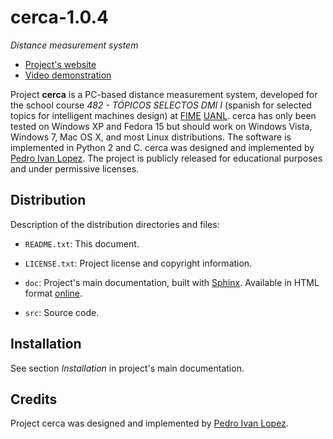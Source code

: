 # cerca-1.0.4

*Distance measurement system*

- [Project's website](http://pedroivanlopez.com/cerca "Project cerca website")
- [Video demonstration](https://www.youtube.com/watch?v=OE_qz_wE0Hs "cerca video demonstration")

Project **cerca** is a PC-based distance measurement system, developed for the
school course *482 - TÓPICOS SELECTOS DMI I* (spanish for selected topics for
intelligent machines design) at [FIME](http://www.fime.uanl.mx)
[UANL](http://www.uanl.mx).  cerca has only been tested on Windows XP and
Fedora 15 but should work on Windows Vista, Windows 7, Mac OS X, and most Linux
distributions.  The software is implemented in Python 2 and C.  cerca was
designed and implemented by
[Pedro Ivan Lopez](http://pedroivanlopez.com "Pedro Ivan Lopez's website").
The project is publicly released for educational purposes and under permissive
licenses.

## Distribution

Description of the distribution directories and files:

- `README.txt`: This document.

- `LICENSE.txt`: Project license and copyright information.

- `doc`:  Project's main documentation, built with
  [Sphinx](http://sphinx.pocoo.org).  Available in HTML format
  [online](http://pedroivanlopez.com/cerca/doc).

- `src`: Source code.

## Installation

See section *Installation* in project's main documentation.

## Credits

Project cerca was designed and implemented by
[Pedro Ivan Lopez](http://pedroivanlopez.com).
